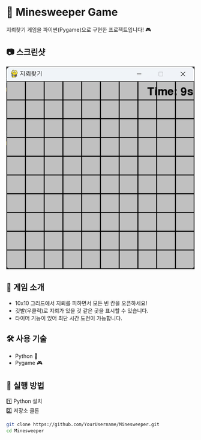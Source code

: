 # 🚀 Minesweeper Game  
지뢰찾기 게임을 파이썬(Pygame)으로 구현한 프로젝트입니다! 🎮  

## 📷 스크린샷  
![Minesweeper](screenshot.png)

## 🎯 게임 소개  
- 10x10 그리드에서 지뢰를 피하면서 모든 빈 칸을 오픈하세요!  
- 깃발(우클릭)로 지뢰가 있을 것 같은 곳을 표시할 수 있습니다.  
- 타이머 기능이 있어 최단 시간 도전이 가능합니다.  

## 🛠 사용 기술  
- Python 🐍  
- Pygame 🎮  

## 🚀 실행 방법  
1️⃣ Python 설치  
2️⃣ 저장소 클론  
```bash
git clone https://github.com/YourUsername/Minesweeper.git
cd Minesweeper
